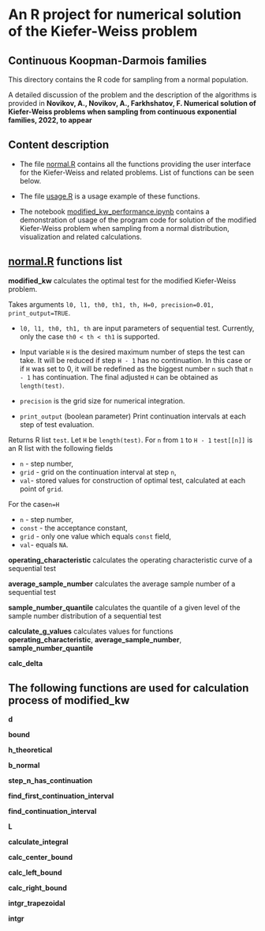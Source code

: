 # An R project for numerical solution of the Kiefer-Weiss problem
## Continuous Koopman-Darmois families

This  directory contains the R code for sampling from a normal population.


A detailed discussion of the problem and the description of the algorithms 
is provided in 
**Novikov, A., Novikov, A., Farkhshatov, F. Numerical solution of Kiefer-Weiss problems when sampling from 
continuous exponential families, 2022, to appear**



## Content description
* The file [normal.R](normal.R) contains all the functions providing the user interface for the Kiefer-Weiss 
and related problems. List of functions can be seen below.

* The file [usage.R](usage.R) is a usage example of these functions.
* The notebook [modified_kw_performance.ipynb](modified_kw_performance.ipynb) 
contains a demonstration of usage of the program code for solution of the modified Kiefer-Weiss problem 
when sampling from a normal distribution, visualization and related calculations.  


## [normal.R](normal.R) functions list

**modified_kw** calculates the optimal test for the modified Kiefer-Weiss problem.

Takes arguments `l0, l1, th0, th1, th, H=0, precision=0.01, print_output=TRUE`.

* `l0, l1, th0, th1, th` are input parameters of sequential test.  Currently, only the case `th0 < th < th1` is supported.

* Input variable `H` is the desired maximum number of steps the test can take. It  will be reduced if step `H - 1` has no continuation. 
In this case or if `H` was set to 0, it will be redefined as the biggest number `n` such that `n - 1` 
has continuation.  The final  adjusted `H` can be obtained  as `length(test)`.

* `precision` is the grid size for numerical integration.
* `print_output` (boolean parameter)  Print continuation intervals at each step of test evaluation.


Returns R list `test`. Let `H` be `length(test)`. For `n` from `1` to `H - 1` `test[[n]]` is an R list with the following fields 
* `n` - step number,
* `grid` - grid on the continuation interval at step `n`,
* `val`- stored values for  construction of optimal test, calculated at each point of `grid`.

For the case`n=H`
* `n` -  step number,
* `const` - the acceptance constant,
* `grid` - only one value which equals `const` field,
* `val`- equals `NA`.



**operating_characteristic** calculates the operating characteristic curve of a sequential test

**average_sample_number** calculates the average sample number of a sequential test

**sample_number_quantile** calculates the quantile of a given level of the sample number distribution of a sequential test

**calculate_g_values**  calculates values for functions **operating_characteristic**, **average_sample_number**, **sample_number_quantile**

**calc_delta**

## The following functions are used for calculation process of **modified_kw**

**d**

**bound**

**h_theoretical**

**b_normal**

**step_n_has_continuation**

**find_first_continuation_interval**

**find_continuation_interval**

**L**

**calculate_integral**

**calc_center_bound**

**calc_left_bound**

**calc_right_bound**

**intgr_trapezoidal**

**intgr**











